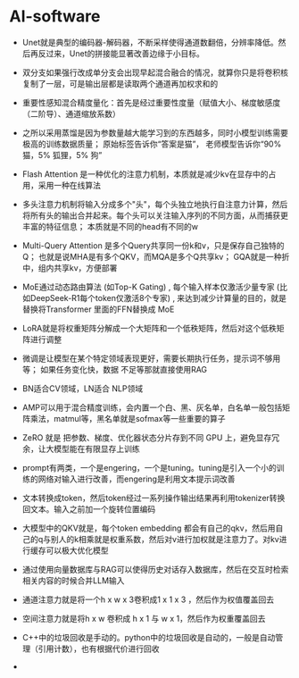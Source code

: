 # AI-software
- Unet就是典型的编码器-解码器，不断采样使得通道数翻倍，分辨率降低。然后再反过来，Unet的拼接能显著改善边缘于小目标。

- 双分支如果强行改成单分支会出现早起混合融合的情况，就算你只是将卷积核复制了一层，可是输出层都是读取两个通道再加权求和的

- 重要性感知混合精度量化：首先是经过重要性度量（赋值大小、梯度敏感度（二阶导）、通道缩放系数）

- 之所以采用蒸馏是因为参数量越大能学习到的东西越多，同时小模型训练需要极高的训练数据质量； 原始标签告诉你“答案是猫”， 老师模型告诉你“90% 猫，5% 狐狸，5% 狗”

- Flash Attention 是一种优化的注意力机制，本质就是减少kv在显存中的占用，采用一种在线算法

- 多头注意力机制将输入分成多个"头"，每个头独立地执行自注意力计算，然后将所有头的输出合并起来。每个头可以关注输入序列的不同方面，从而捕获更丰富的特征信息； 本质就是不同的head有不同的w

- Multi-Query Attention 是多个Query共享同一份k和v，只是保存自己独特的Q； 也就是说MHA是有多个QKV，而MQA是多个Q共享kv； GQA就是一种折中，组内共享kv，方便部署

- MoE通过动态路由算法 (如Top-K Gating) , 每个输入样本仅激活少量专家 (比如DeepSeek-R1每个token仅激活8个专家) , 来达到减少计算量的目的，就是替换将Transformer 里面的FFN替换成 MoE

- LoRA就是将权重矩阵分解成一个大矩阵和一个低秩矩阵，然后对这个低秩矩阵进行调整

- 微调是让模型在某个特定领域表现更好，需要长期执行任务，提示词不够用等； 如果任务变化快，数据 不足等那就直接使用RAG

- BN适合CV领域，LN适合 NLP领域

- AMP可以用于混合精度训练，会内置一个白、黑、灰名单，白名单一般包括矩阵乘法，matmul等，黑名单就是sofmax等一些重要的算子

- ZeRO 就是 把参数、梯度、优化器状态分片存到不同 GPU 上，避免显存冗余，让大模型能在有限显存上训练

- prompt有两类，一个是engering，一个是tuning。tuning是引入一个小的训练的网络对输入进行改善，而engering是利用文本提示词改善

- 文本转换成token，然后token经过一系列操作输出结果再利用tokenizer转换回文本。输入之前加一个旋转位置编码

- 大模型中的QKV就是，每个token embedding 都会有自己的qkv，然后用自己的q与别人的k相乘就是权重系数，然后对v进行加权就是注意力了。对kv进行缓存可以极大优化模型

- 通过使用向量数据库与RAG可以使得历史对话存入数据库，然后在交互时检索相关内容的时候合并LLM输入

- 通道注意力就是将一个h x w x 3卷积成1 x 1 x 3 ，然后作为权值覆盖回去

- 空间注意力就是将h x w 卷积成 h x 1 与 w x 1，然后作为权重覆盖回去

- C++中的垃圾回收是手动的。python中的垃圾回收是自动的，一般是自动管理（引用计数），也有根据代价进行回收

- 

